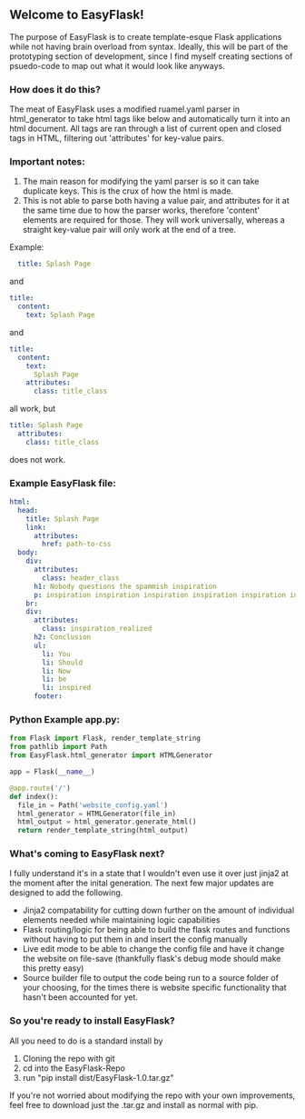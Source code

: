 <h2>Welcome to EasyFlask!</h2>

<p>The purpose of EasyFlask is to create template-esque Flask applications while not having brain overload from syntax. Ideally, this will be part of the prototyping section of development, since I find myself creating sections of psuedo-code to map out what it would look like anyways.</p>


<h3>How does it do this?</h3>
  <p>The meat of EasyFlask uses a modified ruamel.yaml parser in html_generator to take html tags like below and automatically turn it into an html document. All tags are ran through a list of current open and closed tags in HTML, filtering out 'attributes' for key-value pairs.</p> 


<h3>Important notes:</h3>
  <ol>
    <li>The main reason for modifying the yaml parser is so it can take duplicate keys. This is the crux of how the html is made.</li>
    <li>This is not able to parse both having a value pair, and attributes for it at the same time due to how the parser works, therefore 'content' elements are required for those. They will work universally, whereas a straight key-value pair will only work at the end of a tree.</li>
  </ol>

Example:

  ```yaml
    title: Splash Page
  ```
  
  and

  ```yaml
  title:
    content:
      text: Splash Page
  ```

  and
  
  ```yaml
  title:
    content:
      text:
        Splash Page
      attributes:
        class: title_class
  ```

  all work, but
  
  ```yaml
  title: Splash Page
    attributes:
      class: title_class
  ```

  does not work.
  

<h3>Example EasyFlask file:</h3>

```yaml
html:  
  head:  
    title: Splash Page  
    link:  
      attributes:  
        href: path-to-css  
  body:  
    div:  
      attributes:  
        class: header_class  
      h1: Nobody questions the spammish inspiration  
      p: inspiration inspiration inspiration inspiration inspiration inspiration inspiration   
    br:  
    div:  
      attributes:  
        class: inspiration_realized  
      h2: Conclusion  
      ul:  
        li: You  
        li: Should  
        li: Now  
        li: be  
        li: inspired  
      footer:  
```

<h3>Python Example app.py:</h3>
  
  ```py
  from Flask import Flask, render_template_string  
  from pathlib import Path  
  from EasyFlask.html_generator import HTMLGenerator  

  app = Flask(__name__)  

  @app.route('/')  
  def index():  
    file_in = Path('website_config.yaml')  
    html_generator = HTMLGenerator(file_in)  
    html_output = html_generator.generate_html()  
    return render_template_string(html_output)  
  ```
<h3>What's coming to EasyFlask next?</h3>
  <p>I fully understand it's in a state that I wouldn't even use it over just jinja2 at the moment after the inital generation. The next few major updates are designed to add the following.</p>
  <ul>
    <li>Jinja2 compatability for cutting down further on the amount of individual elements needed while maintaining logic capabilities</li>
    <li>Flask routing/logic for being able to build the flask routes and functions without having to put them in and insert the config manually</li>  
    <li>Live edit mode to be able to change the config file and have it change the website on file-save (thankfully flask's debug mode should make this pretty easy)</li>
    <li>Source builder file to output the code being run to a source folder of your choosing, for the times there is website specific functionality that hasn't been accounted for yet.</li>
    </ul>
    
<h3>So you're ready to install EasyFlask?</h3>  
  <p>All you need to do is a standard install by</p>
    <ol>
    <li>Cloning the repo with git</li>
    <li>cd into the EasyFlask-Repo</li>
    <li>run "pip install dist/EasyFlask-1.0.tar.gz"</li>
    </ol>

  <p>If you're not worried about modifying the repo with your own improvements, feel free to download just the .tar.gz and install as normal with pip.</p>
